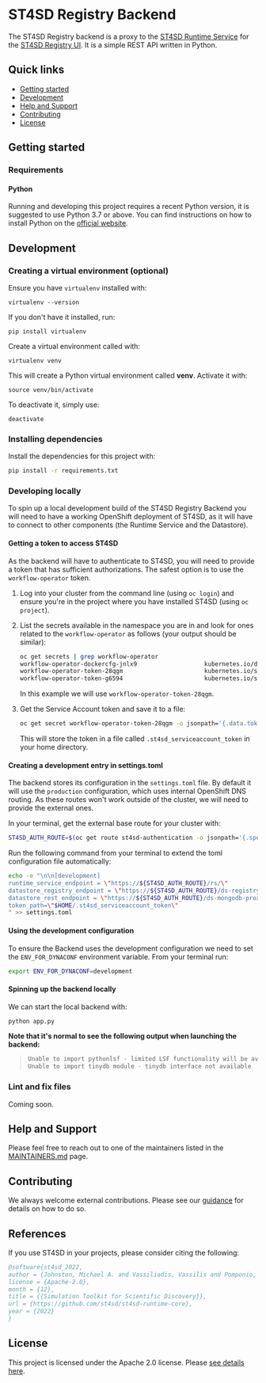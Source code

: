 # ST4SD Registry Backend

The ST4SD Registry backend is a proxy to the
[ST4SD Runtime Service](https://github.com/st4sd/st4sd-runtime-service) for the
[ST4SD Registry UI](https://github.com/st4sd/st4sd-registry-ui). It is a simple
REST API written in Python.

## Quick links

- [Getting started](#getting-started)
- [Development](#development)
- [Help and Support](#help-and-support)
- [Contributing](#contributing)
- [License](#license)

## Getting started

### Requirements

#### Python

Running and developing this project requires a recent Python version, it is
suggested to use Python 3.7 or above. You can find instructions on how to
install Python on the [official website](https://www.python.org/downloads/).

## Development

### Creating a virtual environment (optional)

Ensure you have `virtualenv` installed with:

```shell
virtualenv --version
```

If you don't have it installed, run:

```shell
pip install virtualenv
```

Create a virtual environment called with:

```shell
virtualenv venv
```

This will create a Python virtual environment called **venv**. Activate it with:

```shell
source venv/bin/activate
```

To deactivate it, simply use:

```shell
deactivate
```

### Installing dependencies

Install the dependencies for this project with:

```bash
pip install -r requirements.txt
```

### Developing locally

To spin up a local development build of the ST4SD Registry Backend you will need
to have a working OpenShift deployment of ST4SD, as it will have to connect to
other components (the Runtime Service and the Datastore).

#### Getting a token to access ST4SD

As the backend will have to authenticate to ST4SD, you will need to provide a
token that has sufficient authorizations. The safest option is to use the
`workflow-operator` token.

1. Log into your cluster from the command line (using `oc login`) and ensure
   you're in the project where you have installed ST4SD (using `oc project`).
2. List the secrets available in the namespace you are in and look for ones
   related to the `workflow-operator` as follows (your output should be
   similar):

   ```bash
   oc get secrets | grep workflow-operator
   workflow-operator-dockercfg-jnlx9                   kubernetes.io/dockercfg               1      168d
   workflow-operator-token-28qgm                       kubernetes.io/service-account-token   4      168d
   workflow-operator-token-g6594                       kubernetes.io/service-account-token   4      168d
   ```

   In this example we will use `workflow-operator-token-28qgm`.

3. Get the Service Account token and save it to a file:

   ```bash
   oc get secret workflow-operator-token-28qgm -o jsonpath='{.data.token}' | base64 -d > $HOME/.st4sd_serviceaccount_token
   ```

   This will store the token in a file called `.st4sd_serviceaccount_token` in
   your home directory.

#### Creating a development entry in settings.toml

The backend stores its configuration in the `settings.toml` file. By default it
will use the `production` configuration, which uses internal OpenShift DNS
routing. As these routes won't work outside of the cluster, we will need to
provide the external ones.

In your terminal, get the external base route for your cluster with:

```bash
ST4SD_AUTH_ROUTE=$(oc get route st4sd-authentication -o jsonpath='{.spec.host}')
```

Run the following command from your terminal to extend the toml configuration file automatically:

```bash
echo -e "\n\n[development]
runtime_service_endpoint = \"https://${ST4SD_AUTH_ROUTE}/rs/\"
datastore_registry_endpoint = \"https://${ST4SD_AUTH_ROUTE}/ds-registry/\"
datastore_rest_endpoint = \"https://${ST4SD_AUTH_ROUTE}/ds-mongodb-proxy/\"
token_path=\"$HOME/.st4sd_serviceaccount_token\"
" >> settings.toml
```

#### Using the development configuration

To ensure the Backend uses the development configuration we need to set the
`ENV_FOR_DYNACONF` environment variable. From your terminal run:

```bash
export ENV_FOR_DYNACONF=development
```

#### Spinning up the backend locally

We can start the local backend with:

```bash
python app.py
```

**Note that it's normal to see the following output when launching the backend:**
>```bash
>Unable to import pythonlsf - limited LSF functionality will be available
> Unable to import tinydb module - tinydb interface not available
>```

### Lint and fix files

Coming soon.

## Help and Support

Please feel free to reach out to one of the maintainers listed in the
[MAINTAINERS.md](MAINTAINERS.md) page.

## Contributing

We always welcome external contributions. Please see our
[guidance](CONTRIBUTING.md) for details on how to do so.

## References

If you use ST4SD in your projects, please consider citing the following:

```bibtex
@software{st4sd_2022,
author = {Johnston, Michael A. and Vassiliadis, Vassilis and Pomponio, Alessandro and Pyzer-Knapp, Edward},
license = {Apache-2.0},
month = {12},
title = {{Simulation Toolkit for Scientific Discovery}},
url = {https://github.com/st4sd/st4sd-runtime-core},
year = {2022}
}
```

## License

This project is licensed under the Apache 2.0 license. Please
[see details here](LICENSE.md).
